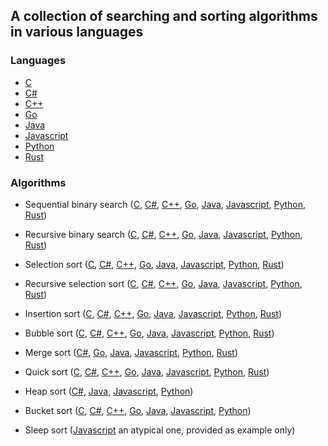 ## A collection of searching and sorting algorithms in various languages

### Languages

-   [C](/c/)
-   [C#](/cs/algorithms_in/)
-   [C++](/cpp/)
-   [Go](/go/)
-   [Java](/javalang/)
-   [Javascript](/js/)
-   [Python](/python/)
-   [Rust](/rust/algorithms_in/src/)

### Algorithms

-   Sequential binary search ([C](/c/binary_search.c), [C#](/cs/algorithms_in/binary_search.cs), [C++](/cpp/binary_search.cpp), [Go](/go/binary_search/binary_search.go), [Java](/javalang/binarysearch/BinarySearch.java), [Javascript](/js/binary_search.js), [Python](/python/binary_search.py), [Rust](/rust/algorithms_in/src/binary_search.rs))

-   Recursive binary search ([C](/c/recursive_binary_search.c), [C#](/cs/algorithms_in/recursive_binary_search.cs), [C++](/cpp/recursive_binary_search.cpp), [Go](/go/recursive_binary_search/recursive_binary_search.go), [Java](/javalang/recursivebinarysearch/RecursiveBinarySearch.java), [Javascript](/js/recursive_binary_search.js), [Python](/python/recursive_binary_search.py), [Rust](/rust/algorithms_in/src/recursive_binary_search.rs))

-   Selection sort ([C](/c/selection_sort.c.c), [C#](/cs/algorithms_in/selection_sort.cs), [C++](/cpp/selection_sort.cpp), [Go](/go/selection_sort/selection_sort.go), [Java](/javalang/selectionsort/SelectionSort.java), [Javascript](/js/selection_sort.js), [Python](/python/selection_sort.py), [Rust](/rust/algorithms_in/src/selection_sort.rs))

-   Recursive selection sort ([C](/c/recursive_selection_sort.c.c), [C#](/cs/algorithms_in/recursive_selection_sort.cs), [C++](/cpp/recursive_selection_sort.cpp), [Go](/go/recursive_selection_sort/recursive_selection_sort.go), [Java](/javalang/selectionsort/RecursiveSelectionSort.java), [Javascript](/js/recursive_selection_sort.js), [Python](/python/recursive_selection_sort.py), [Rust](/rust/algorithms_in/src/recursive_selection_sort.rs))

-   Insertion sort ([C](/c/insertion_sort.c.c), [C#](/cs/algorithms_in/insertion_sort.cs), [C++](/cpp/insertion_sort.cpp), [Go](/go/insertion_sort/insertion_sort.go), [Java](/javalang/insertionsort/InsertionSort.java), [Javascript](/js/insertion_sort.js), [Python](/python/insertion_sort.py), [Rust](/rust/algorithms_in/src/insertion_sort.rs))

-   Bubble sort ([C](/c/bubble_sort.c.c), [C#](/cs/algorithms_in/bubble_sort.cs), [C++](/cpp/bubble_sort.cpp), [Go](/go/bubble_sort/bubble_sort.go), [Java](/javalang/bubblesort/BubbleSort.java), [Javascript](/js/bubble_sort.js), [Python](/python/bubble_sort.py), [Rust](/rust/algorithms_in/src/bubble_sort.rs))

-   Merge sort ([C#](/cs/algorithms_in/merge_sort.cs), [Go](/go/merge_sort/merge_sort.go), [Java](/javalang/mergesort/MergeSort.java), [Javascript](/js/merge_sort.js), [Python](/python/merge_sort.py), [Rust](/rust/algorithms_in/src/merge_sort.rs))

-   Quick sort ([C](/c/quick_sort.c.c), [C#](/cs/algorithms_in/quick_sort.cs), [C++](/cpp/quick_sort.cpp), [Go](/go/quick_sort/quick_sort.go), [Java](/javalang/quicksort/QuickSort.java), [Javascript](/js/quick_sort.js), [Python](/python/quick_sort.py), [Rust](/rust/algorithms_in/src/quick_sort.rs))

-   Heap sort ([C#](/cs/algorithms_in/heap_sort.cs), [Java](/javalang/heapsort/HeapSort.java), [Javascript](/js/heap_sort.js), [Python](/python/heap_sort.py))

-   Bucket sort ([C](/c/bucket_sort.c), [C#](/cs/algorithms_in/bucket_sort.cs), [C++](/cpp/bucket_sort.cpp), [Go](/go/bucket_sort/bucket_sort.go), [Java](/javalang/bucketsort/BucketSort.java), [Javascript](/js/bucket_sort.js), [Python](/python/bucket_sort.py))

-   Sleep sort ([Javascript](/js/sleep_sort.js) an atypical one, provided as example only)
